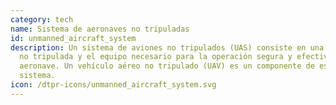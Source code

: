 ```yaml
---
category: tech
name: Sistema de aeronaves no tripuladas
id: unmanned_aircraft_system
description: Un sistema de aviones no tripulados (UAS) consiste en una aeronave
  no tripulada y el equipo necesario para la operación segura y efectiva de esa
  aeronave. Un vehículo aéreo no tripulado (UAV) es un componente de este
  sistema.
icon: /dtpr-icons/unmanned_aircraft_system.svg
---
```

